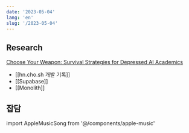 ```yaml
---
date: '2023-05-04'
lang: 'en'
slug: '/2023-05-04'
---
```


## Research

[Choose Your Weapon: Survival Strategies for Depressed AI Academics](https://www.arxiv-vanity.com/papers/2304.06035/)

- [[hn.cho.sh 개발 기록]]
- [[Supabase]]
- [[Monolith]]

## 잡담

import AppleMusicSong from '@/components/apple-music'

<AppleMusicSong url="https://embed.music.apple.com/us/album/idol/1679278166?i=1679278167&amp;app=music&amp;itsct=music_box_player&amp;itscg=30200&amp;ls=1&amp;theme=auto"/>
